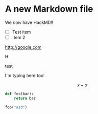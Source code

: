 # A new Markdown file


We _now_ have HackMD!! 

- [ ] Test item
- [ ] Item 2

http://google.com


H

test 

I'm typing here too!

$$
x+\alpha
$$

```python
def foo(bar):
	return bar

foo("asd")
```
